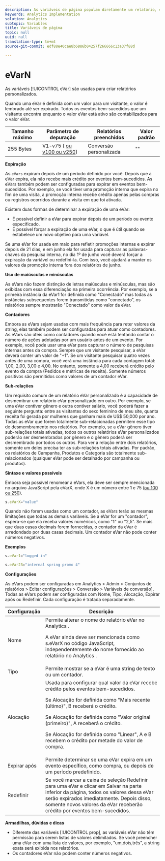 ```yaml
---
description: As variáveis de página populam diretamente um relatório, como pageName, Propriedades de lista, Variáveis de lista, entre outros.
keywords: Analytics Implementation
solution: Analytics
subtopic: Variables
title: Variáveis de página
topic: null
uuid: null
translation-type: tm+mt
source-git-commit: edf88e40cae8b6886b04257f266666c13a37f88d

---
```



# eVarN

As variáveis [!UICONTROL eVar] são usadas para criar relatórios personalizados.

<!-- 

eVarN.xml

 -->

Quando uma eVar é definida com um valor para um visitante, o valor é lembrado até ser expirado. Todos os eventos bem-sucedidos que um visitante encontra enquanto o valor eVar está ativo são contabilizados para o valor eVar.

| Tamanho máximo | Parâmetro de depuração | Relatórios preenchidos | Valor padrão |
|---|---|---|---|
| 255 Bytes | V1-v75 ( [ou v100 ou v250](/help/implement/js-implementation/page-variables/page-variables.md)) | Conversão personalizada | "" |

**Expiração**

As `eVars` expiram depois de um período definido por você. Depois que a eVar expira, ela não recebe mais crédito por eventos bem-sucedidos. As eVars também podem ser configuradas para expirar em eventos bem-sucedidos. Por exemplo, se você tiver uma promoção interna que expira no fim de uma visita, a promoção interna recebe crédito apenas pelas compras ou registros ocorridos durante a visita em que foi ativada.

Existem duas formas de determinar a expiração de uma eVar:

* É possível definir a eVar para expirar depois de um período ou evento especificado.
* É possível forçar a expiração de uma eVar, o que é útil quando se estabelece um novo objetivo para uma variável.

Se uma eVar for usada em maio para refletir promoções internas e expirar depois de 21 dias, e em junho ela for usada para capturar as palavras-chaves da pesquisa interna, no dia 1º de junho você deverá forçar a expiração da variável ou redefini-la. Com isso, você ajudará a manter os valores da promoção interna fora dos relatórios de junho.

**Uso de maiúsculas e minúsculas**

As eVars não fazem distinção de letras maiúsculas e minúsculas, mas são exibidas com essa diferenciação na primeira ocorrência. Por exemplo, se a primeira instância da eVar1 for definida como "Conectado" mas todas as instâncias subsequentes forem transmitidas como "conectado", os relatórios sempre mostrarão "Conectado" como valor da eVar.

**Contadores**

Embora as eVars sejam usadas com mais frequência para reter valores da string, elas também podem ser configuradas para atuar como contadores. As eVars são úteis como contadores quando você está tentando contar o número de ações adotadas por um usuário antes de um evento. Por exemplo, você pode usar uma eVar para capturar o número de pesquisas internas antes da compra. Sempre que um visitante pesquisar, a eVar deverá conter um valor de "+1". Se um visitante pesquisar quatro vezes antes de uma compra, você verá uma instância para cada contagem total: 1,00, 2,00, 3,00 e 4,00. No entanto, somente a 4,00 receberá crédito pelo evento da compra (Pedidos e métricas de receita).  Somente números positivos são permitidos como valores de um contador eVar.

**Sub-relações**

Um requisito comum de um relatório eVar personalizado é a capacidade de desmembrar um relatório eVar personalizado em outro. Por exemplo, se uma eVar contiver gênero e outra contiver salário, você poderá fazer a seguinte pergunta: entre as visitantes do sexo feminino de meu site, quanta receita foi gerada por mulheres que ganham mais de US$ 50,000 por ano. Todas as eVar que forem totalmente sub-relacionadas permitem esse tipo de desmembramento nos relatórios. Por exemplo, se a eVar gênero tiver sub-relações totais ativadas, todos os outros relatórios eVar personalizados poderão ser desmembrados por gênero e o gênero poderá ser desmembrado por todos os outros. Para ver a relação entre dois relatórios, somente um deles precisa ter as sub-relações totais ativadas. Por padrão, os relatórios de Campanha, Produtos e Categoria são totalmente sub-relacionados (qualquer eVar pode ser detalhado por campanha ou produtos).

**Sintaxe e valores possíveis**

Embora seja possível renomear a eVars, ela deve ser sempre mencionada no arquivo JavaScript pela eVarX, onde X é um número entre 1 e 75 ([ou 100 ou 250](/help/implement/js-implementation/page-variables/page-variables.md)).

```js
s.eVarX="value"
```

Quando não forem usadas como um contador, as eVars terão as mesmas limitações que todas as demais variáveis. Se a eVar for um "contador", espera-se que ela receba valores numéricos, como "1" ou "2,5". Se mais que duas casas decimais forem fornecidas, o contador da eVar é arredondado por duas casas decimais. Um contador eVar não pode conter números negativos.

**Exemplos**

```js
s.eVar1="logged in"
```

```js
s.eVar23="internal spring promo 4"
```

**Configurações**

As eVars podem ser configuradas em Analytics &gt; Admin &gt; Conjuntos de relatórios &gt; Editar configurações &gt; Conversão &gt; Variáveis de conversão]. Todas as eVars podem ser configuradas com Nome, Tipo, Alocação, Expirar após ou Redefinir. Cada configuração é tratada separadamente.

<table id="table_5C524B71520849FA8A9A6B79A3EE77C9"> 
 <thead> 
  <tr> 
   <th class="entry"> Configuração </th> 
   <th class="entry"> Descrição </th> 
  </tr> 
 </thead>
 <tbody> 
  <tr> 
   <td> Nome </td> 
   <td> Permite alterar o nome do relatório eVar no <span class="keyword">Analytics </span>. <p>A eVar ainda deve ser mencionada como s.eVarX no código JavaScript, independentemente do nome fornecido ao relatório no <span class="keyword">Analytics </span>. </p> </td> 
  </tr> 
  <tr> 
   <td> Tipo </td> 
   <td> Permite mostrar se a eVar é uma string de texto ou um contador. </td> 
  </tr> 
  <tr> 
   <td> Alocação </td> 
   <td> Usada para configurar qual valor da eVar recebe crédito pelos eventos bem-sucedidos. <p>Se Alocação for definida como "Mais recente (último)", B receberá o crédito. </p> <p>Se Alocação for definida como "Valor original (primeiro)", A receberá o crédito. </p> <p>Se Alocação for definida como "Linear", A e B recebem o crédito por metade do valor de compra. </p> </td> 
  </tr> 
  <tr> 
   <td> Expirar após </td> 
   <td> Permite determinar se uma eVar expira em um evento específico, como compra, ou depois de um período predefinido. </td> 
  </tr> 
  <tr> 
   <td> Redefinir </td> 
   <td> Se você marcar a caixa de seleção <span class="wintitle">Redefinir</span> para uma eVar e clicar em <span class="wintitle">Salvar</span> na parte inferior da página, todos os valores dessa eVar serão expirados imediatamente. Depois disso, somente novos valores da eVar receberão crédito por eventos bem-sucedidos. </td> 
  </tr> 
 </tbody> 
</table>

**Armadilhas, dúvidas e dicas**

* Diferente das variáveis [!UICONTROL prop], as variáveis eVar não têm permissão para serem listas de valores delimitados. Se você preencher uma eVar com uma lista de valores, por exemplo, "um,dois,três", a string exata será exibida nos relatórios.
* Os contadores eVar não podem conter números negativos.
